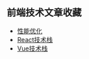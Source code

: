 ## 前端技术文章收藏

- [性能优化](./Performance/README.md)
- [React技术栈](./React/README.md)
- [Vue技术栈](./Vue/README.md)
